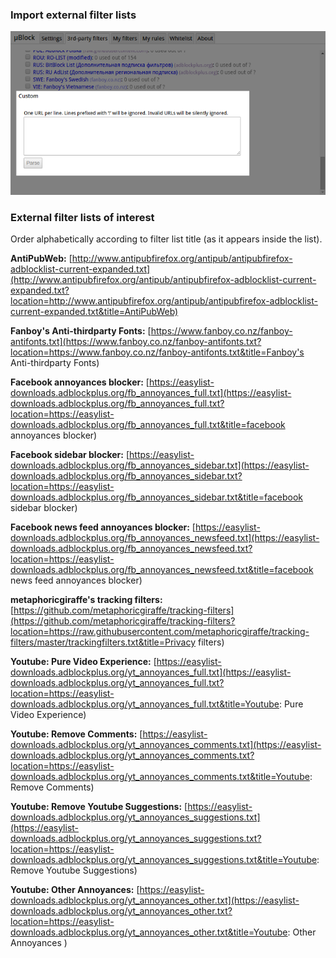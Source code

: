### Import external filter lists

![Custom filter lists](https://raw.githubusercontent.com/gorhill/uBlock/master/doc/img/3rd-party-filters-custom.png)

### External filter lists of interest

Order alphabetically according to filter list title (as it appears inside the list).

**AntiPubWeb:** [http://www.antipubfirefox.org/antipub/antipubfirefox-adblocklist-current-expanded.txt](http://www.antipubfirefox.org/antipub/antipubfirefox-adblocklist-current-expanded.txt?location=http://www.antipubfirefox.org/antipub/antipubfirefox-adblocklist-current-expanded.txt&title=AntiPubWeb)

**Fanboy's Anti-thirdparty Fonts:** [https://www.fanboy.co.nz/fanboy-antifonts.txt](https://www.fanboy.co.nz/fanboy-antifonts.txt?location=https://www.fanboy.co.nz/fanboy-antifonts.txt&title=Fanboy's Anti-thirdparty Fonts)

**Facebook annoyances blocker:** [https://easylist-downloads.adblockplus.org/fb_annoyances_full.txt](https://easylist-downloads.adblockplus.org/fb_annoyances_full.txt?location=https://easylist-downloads.adblockplus.org/fb_annoyances_full.txt&title=facebook annoyances blocker)

**Facebook sidebar blocker:** [https://easylist-downloads.adblockplus.org/fb_annoyances_sidebar.txt](https://easylist-downloads.adblockplus.org/fb_annoyances_sidebar.txt?location=https://easylist-downloads.adblockplus.org/fb_annoyances_sidebar.txt&title=facebook sidebar blocker)

**Facebook news feed annoyances blocker:** [https://easylist-downloads.adblockplus.org/fb_annoyances_newsfeed.txt](https://easylist-downloads.adblockplus.org/fb_annoyances_newsfeed.txt?location=https://easylist-downloads.adblockplus.org/fb_annoyances_newsfeed.txt&title=facebook news feed annoyances blocker)

**metaphoricgiraffe's tracking filters:** [https://github.com/metaphoricgiraffe/tracking-filters](https://github.com/metaphoricgiraffe/tracking-filters?location=https://raw.githubusercontent.com/metaphoricgiraffe/tracking-filters/master/trackingfilters.txt&title=Privacy filters)

**Youtube: Pure Video Experience:** [https://easylist-downloads.adblockplus.org/yt_annoyances_full.txt](https://easylist-downloads.adblockplus.org/yt_annoyances_full.txt?location=https://easylist-downloads.adblockplus.org/yt_annoyances_full.txt&title=Youtube: Pure Video Experience)

**Youtube: Remove Comments:** [https://easylist-downloads.adblockplus.org/yt_annoyances_comments.txt](https://easylist-downloads.adblockplus.org/yt_annoyances_comments.txt?location=https://easylist-downloads.adblockplus.org/yt_annoyances_comments.txt&title=Youtube: Remove Comments)

**Youtube: Remove Youtube Suggestions:** [https://easylist-downloads.adblockplus.org/yt_annoyances_suggestions.txt](https://easylist-downloads.adblockplus.org/yt_annoyances_suggestions.txt?location=https://easylist-downloads.adblockplus.org/yt_annoyances_suggestions.txt&title=Youtube: Remove Youtube Suggestions)

**Youtube: Other Annoyances:** [https://easylist-downloads.adblockplus.org/yt_annoyances_other.txt](https://easylist-downloads.adblockplus.org/yt_annoyances_other.txt?location=https://easylist-downloads.adblockplus.org/yt_annoyances_other.txt&title=Youtube: Other Annoyances
)

